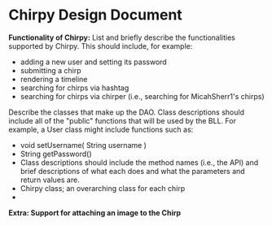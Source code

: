 # Chirpy Design Document
**Functionality of Chirpy:**
List and briefly describe the functionalities supported by Chirpy. 
  This should include, for example:
- adding a new user and setting its password
- submitting a chirp
- rendering a timeline
- searching for chirps via hashtag
- searching for chirps via chirper (i.e., searching for MicahSherr1's chirps)


Describe the classes that make up the DAO. Class descriptions should include all of the "public" functions that will be used by the BLL. For example, a User class might include functions such as:
- void setUsername( String username )
- String getPassword()
- Class descriptions should include the method names (i.e., the API) and brief descriptions of what each does and what the parameters and return values are.
- Chirpy class; an overarching class for each chirp
- 


**Extra: Support for attaching an image to the Chirp**

